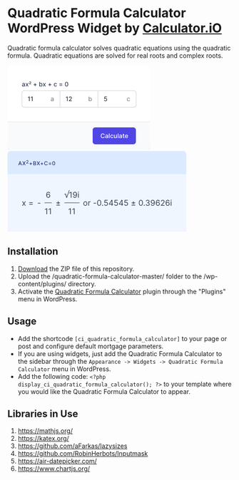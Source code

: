 # Quadratic Formula Calculator WordPress Widget by [Calculator.iO](https://www.calculator.io/ "Calculator.iO Homepage")

Quadratic formula calculator solves quadratic equations using the quadratic formula. Quadratic equations are solved for real roots and complex roots.

![Quadratic Formula Calculator Input Form](/assets/images/screenshot-1.png "Quadratic Formula Calculator Input Form")
![Quadratic Formula Calculator Calculation Results](/assets/images/screenshot-2.png "Quadratic Formula Calculator Calculation Results")

## Installation

1. [Download](https://github.com/pub-calculator-io/age-calculator/archive/refs/heads/master.zip) the ZIP file of this repository.
2. Upload the /quadratic-formula-calculator-master/ folder to the /wp-content/plugins/ directory.
3. Activate the [Quadratic Formula Calculator](https://www.calculator.io/quadratic-formula-calculator/ "Quadratic Formula Calculator Homepage") plugin through the "Plugins" menu in WordPress.

## Usage
* Add the shortcode `[ci_quadratic_formula_calculator]` to your page or post and configure default mortgage parameters.
* If you are using widgets, just add the Quadratic Formula Calculator to the sidebar through the `Appearance -> Widgets -> Quadratic Formula Calculator` menu in WordPress.
* Add the following code: `<?php display_ci_quadratic_formula_calculator(); ?>` to your template where you would like the Quadratic Formula Calculator to appear.

## Libraries in Use
1. https://mathjs.org/
2. https://katex.org/
3. https://github.com/aFarkas/lazysizes
4. https://github.com/RobinHerbots/Inputmask
5. https://air-datepicker.com/
6. https://www.chartjs.org/
